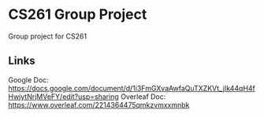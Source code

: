 # CS261 Group Project
Group project for CS261
## Links
Google Doc: https://docs.google.com/document/d/1i3FmGXvaAwfaQuTXZKVt_jIk44qH4fHwjytNrjMVeFY/edit?usp=sharing
Overleaf Doc: https://www.overleaf.com/2214364475qmkzvmxxmnbk
